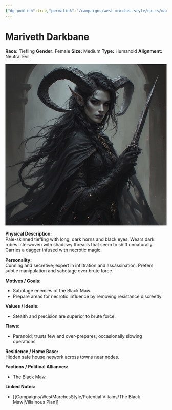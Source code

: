 ```yaml
---
{"dg-publish":true,"permalink":"/campaigns/west-marches-style/np-cs/mariveth-darkbane/"}
---
```


# Mariveth Darkbane

**Race:** Tiefling
**Gender:** Female
**Size:** Medium
**Type:** Humanoid
**Alignment:** Neutral Evil

![Mariveth_Darkbane.jpg](/img/user/_assets/WestMarchesStyle/NPC%20Portraits/Mariveth_Darkbane.jpg)

**Physical Description:**  
Pale-skinned tiefling with long, dark horns and black eyes. Wears dark robes interwoven with shadowy threads that seem to shift unnaturally. Carries a dagger infused with necrotic magic.  

**Personality:**  
Cunning and secretive; expert in infiltration and assassination. Prefers subtle manipulation and sabotage over brute force.  

**Motives / Goals:**  
- Sabotage enemies of the Black Maw.  
- Prepare areas for necrotic influence by removing resistance discreetly.  

**Values / Ideals:**  
- Stealth and precision are superior to brute force.  

**Flaws:**  
- Paranoid; trusts few and over-prepares, occasionally slowing operations.  

**Residence / Home Base:**  
Hidden safe house network across towns near nodes.  

**Factions / Political Alliances:**  
- The Black Maw.

**Linked Notes:**  
- [[Campaigns/WestMarchesStyle/Potential Villains/The Black Maw\|Villainous Plan]]